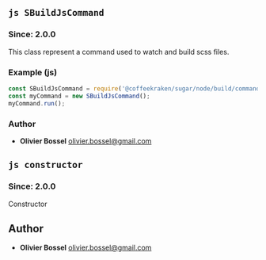 

## ```js SBuildJsCommand ```
### Since: 2.0.0

This class represent a command used to watch and build scss files.


### Example (js)

```js
const SBuildJsCommand = require('@coffeekraken/sugar/node/build/commands/SBuildJsCommand');
const myCommand = new SBuildJsCommand();
myCommand.run();
```


### Author
- **Olivier Bossel** <a href="mailto:olivier.bossel@gmail.com">olivier.bossel@gmail.com</a> 



## ```js constructor ```
### Since: 2.0.0

Constructor




## Author
- **Olivier Bossel** <a href="mailto:olivier.bossel@gmail.com">olivier.bossel@gmail.com</a> 

